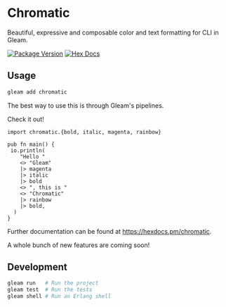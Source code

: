 # Chromatic

Beautiful, expressive and composable color and text formatting for CLI in Gleam.

[![Package Version](https://img.shields.io/hexpm/v/chromatic)](https://hex.pm/packages/chromatic)
[![Hex Docs](https://img.shields.io/badge/hex-docs-ffaff3)](https://hexdocs.pm/chromatic/)

## Usage
```sh
gleam add chromatic
```
The best way to use this is through Gleam's pipelines.

Check it out!

```gleam
import chromatic.{bold, italic, magenta, rainbow}

pub fn main() {
 io.println(
    "Hello "
    <> "Gleam"
    |> magenta
    |> italic
    |> bold
    <> ", this is "
    <> "Chromatic"
    |> rainbow
    |> bold,
  )
}
```

Further documentation can be found at <https://hexdocs.pm/chromatic>.

A whole bunch of new features are coming soon!

## Development

```sh
gleam run   # Run the project
gleam test  # Run the tests
gleam shell # Run an Erlang shell
```
